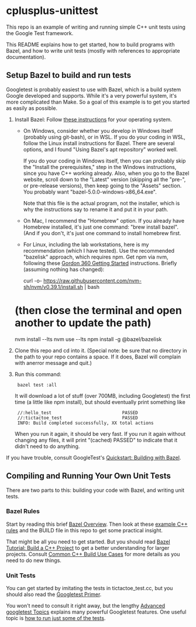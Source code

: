 # cplusplus-unittest
This repo is an example of writing and running simple C++ unit tests
using the Google Test framework.

This README explains how to get started,
how to build programs with Bazel,
and how to write unit tests
(mostly with references to appropriate documentation).

## Setup Bazel to build and run tests
Googletest is probably easiest to use with Bazel,
which is a build system Google developed and supports.
While it's a very powerful system, it's more complicated than Make.
So a goal of this example is to get you started as easily as possible.

1. Install Bazel: Follow
[these instructions](https://docs.bazel.build/versions/5.0.0/install.html)
for your operating system.

    * On Windows, consider whether you develop in Windows itself (probably
      using git-bash), or in WSL.  If you do your coding in WSL,
      follow the Linux install instructions for Bazel.  There are several
      options, and I found "Using Bazel's apt repository" worked well.

        If you do your coding in Windows itself, then you can probably skip the
        "Install the prerequisites," step in the Windows instructions,
        since you have C++ working already.
        Also, when you go to the Bazel website, scroll down to the "Latest"
        version (skipping all the "pre-", or pre-release versions), then
        keep going to the "Assets" section.  You probably want
        "bazel-5.0.0-windows-x86_64.exe".

        Note that this file is
        the actual program, not the installer, which is why the instructions
        say to rename it and put it in your path.

    * On Mac, I recommend the "Homebrew" option.  If you already have
      Homebrew installed, it's just one command: "brew install bazel".
      (And if you don't, it's just one command to install homebrew first.

    * For Linux, including the lab workstations, here is my recommendation
      (which I have tested).  Use the recommended "bazelisk" approach, which
      requires npm.  Get npm via nvm, following these [Gordon 360 Getting
      Started](https://github.com/gordon-cs/gordon-360-ui#getting-started)
      instructions.  Briefly (assuming nothing has changed):

        curl -o- https://raw.githubusercontent.com/nvm-sh/nvm/v0.39.1/install.sh | bash
	# (then close the terminal and open another to update the path)
	nvm install --lts
	nvm use --lts
	npm install -g @bazel/bazelisk

1. Clone this repo and cd into it.
(Special note: be sure that no directory in the path to your repo contains
a space.  If it does, Bazel will complain with anerror message and quit.)
1. Run this command:

        bazel test :all

    It will download a lot of stuff (over 700MB, including Googletest)
    the first time (a little like npm install),
    but should eventually print something like

        //:hello_test                           PASSED
        //:tictactoe_test                       PASSED
        INFO: Build completed successfully, XX total actions

    When you run it again, it should be very fast.
    If you run it again without changing any files,
    it will print "(cached) PASSED"
    to indicate that it didn't need to do anything.

If you have trouble, consult GoogleTest's
[Quickstart: Building with Bazel](https://google.github.io/googletest/quickstart-bazel.html).


## Compiling and Running Your Own Unit Tests

There are two parts to this: building your code with Bazel,
and writing unit tests.

### Bazel Rules
Start by reading this brief [Bazel Overview](https://docs.bazel.build/versions/5.0.0/bazel-overview.html).
Then look at these
[example C++ rules](https://github.com/bazelbuild/bazel/blob/master/examples/cpp/BUILD)
and the BUILD file in this repo to get some practical insight.

That might be all you need to get started.
But you should read
[Bazel Tutorial: Build a C++ Project](https://docs.bazel.build/versions/5.0.0/tutorial/cpp.html)
to get a better understanding for larger projects.  Consult
[Common C++ Build Use Cases](https://docs.bazel.build/versions/5.0.0/cpp-use-cases.html)
for more details as you need to do new things.

### Unit Tests
You can get started by imitating the tests in tictactoe_test.cc,
but you should also read the
[Googletest Primer](https://google.github.io/googletest/primer.html).

You won't need to consult it right away, but the lengthy
[Advanced googletest Topics](https://google.github.io/googletest/advanced.html)
explains many powerful Googletest features.
One useful topic is
[how to run just some of the tests](https://google.github.io/googletest/advanced.html#running-test-programs-advanced-options).
